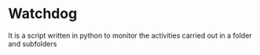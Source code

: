 # Watchdog
 It is a script written in python to monitor the activities carried out in a folder and subfolders
